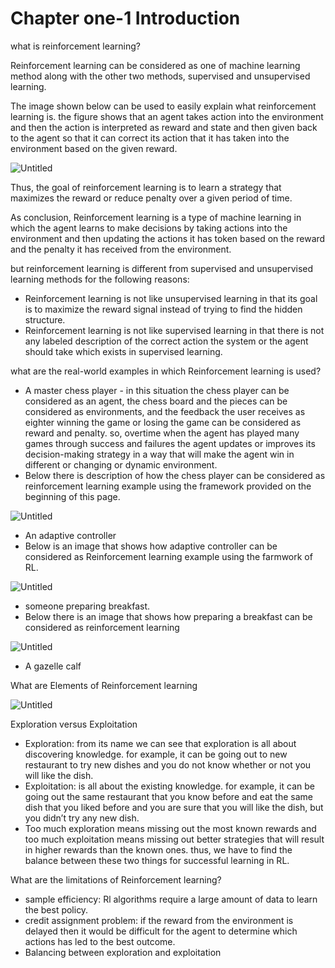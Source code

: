 # Chapter one-1 Introduction

what is reinforcement learning?

Reinforcement learning can be considered as one of machine learning method along with the other two methods, supervised and unsupervised learning. 

The image shown below can be used to easily explain what reinforcement learning is. the figure shows that an agent takes action into the environment and then the action is interpreted as reward and state and then given back to the agent so that it can correct its action that it has taken into the environment based on the given reward.

![Untitled](https://prod-files-secure.s3.us-west-2.amazonaws.com/00db0e12-cfa8-400f-819c-cd10ece78072/e23fc18c-d61c-456e-b738-da486611fc1d/Untitled.png)

Thus, the goal of reinforcement learning is to learn a strategy that maximizes the reward or reduce penalty over a given period of time. 

As conclusion, Reinforcement learning is a type of machine learning in which the agent learns to make decisions by taking actions into the environment and then updating the actions it has token based on the reward and the penalty it has received from the environment. 

but reinforcement learning is different from supervised and unsupervised learning methods for the following reasons:

- Reinforcement learning is not like unsupervised learning in that its goal is to maximize the reward signal instead of trying to find the hidden structure.
- Reinforcement learning is not like supervised learning in that there is not any labeled description of the correct action the system or the agent should take which exists in supervised learning.

 what are the real-world examples in which Reinforcement learning is used?

- A master chess player - in this situation the chess player can be considered as an agent, the chess board and the pieces can be considered as environments, and the feedback the user receives as eighter winning the game or losing the game can be considered as reward and penalty. so, overtime when the agent has played many games through success and failures the agent updates or improves its decision-making strategy in a way that will make the agent win in different or changing or dynamic environment.
- Below there is description of how the chess player can be considered as reinforcement learning example using the framework provided on the beginning of this page.

![Untitled](https://prod-files-secure.s3.us-west-2.amazonaws.com/00db0e12-cfa8-400f-819c-cd10ece78072/d466b339-3ebf-4d85-bf2b-216b36902f23/Untitled.png)

- An adaptive controller
- Below is an image that shows how adaptive controller can be considered as Reinforcement learning example using the farmwork of RL.

![Untitled](https://prod-files-secure.s3.us-west-2.amazonaws.com/00db0e12-cfa8-400f-819c-cd10ece78072/4d0c4453-5d91-4cc4-a598-9bbcfbf7cb45/Untitled.png)

- someone preparing breakfast.
- Below there is an image that shows how preparing a breakfast can be considered as reinforcement learning

![Untitled](https://prod-files-secure.s3.us-west-2.amazonaws.com/00db0e12-cfa8-400f-819c-cd10ece78072/067b4aef-13b3-4a63-87e8-c04ada5d8c09/Untitled.png)

- A gazelle calf

 What are Elements of Reinforcement learning 

![Untitled](https://prod-files-secure.s3.us-west-2.amazonaws.com/00db0e12-cfa8-400f-819c-cd10ece78072/e9189d60-9f8e-4d8a-98d1-b27dbfe7d6b9/Untitled.jpeg)

Exploration versus Exploitation 

- Exploration:  from its name we can see that exploration is all about discovering knowledge. for example, it can be going out to new restaurant to try new dishes and you do not know whether or not you will like the dish.
- Exploitation: is all about the existing knowledge. for example, it can be going out the same restaurant that you know before and eat the same dish that you liked before and you are sure that you will like the dish, but you didn’t try any new dish.
- Too much exploration means missing out the most known rewards and too much exploitation means missing out better strategies that will result in higher rewards than the known ones. thus, we have to find the balance between these two things for successful learning in RL.

What are the limitations of Reinforcement learning? 

- sample efficiency: Rl algorithms require a large amount of data to learn the best policy.
- credit assignment problem: if the reward from the environment is delayed then it would be difficult for the agent to determine which actions has led to the best outcome.
- Balancing between exploration and exploitation
